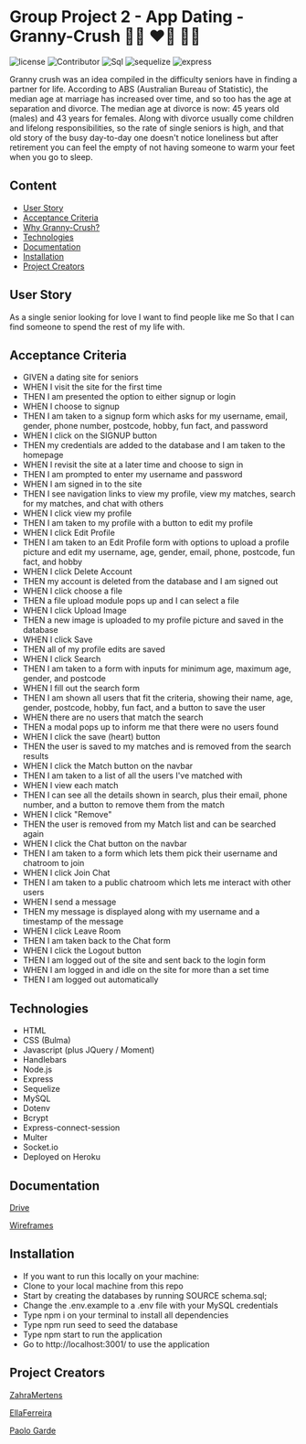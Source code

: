 # Group Project 2 - App Dating - Granny-Crush 👵🏻 ❤️‍🔥 👴🏼

![license](https://img.shields.io/github/license/ZahraMertens/granny-crush)
![Contributor](https://img.shields.io/badge/Contributor-3-green.svg) 
![Sql](https://img.shields.io/badge/Npm-MySql-red.svg) 
![sequelize](https://img.shields.io/badge/Npm-sequelize-red.svg) 
![express](https://img.shields.io/badge/Npm-expressJs-red.svg)

Granny crush was an idea compiled in the difficulty seniors have in finding a partner for life.
According to ABS (Australian Bureau of Statistic), the median age at marriage has increased over time, and so too has the age at separation and divorce. The median age at divorce is now: 45 years old (males) and 43 years for females.
Along with divorce usually come children and lifelong responsibilities, so the rate of single seniors is high, and that old story of the busy day-to-day one doesn't notice loneliness but after retirement you can feel the empty of not having someone to warm your feet when you go to sleep.

## Content

- [User Story](#UserStory)
- [Acceptance Criteria](#AcceptanceCriteria)
- [Why Granny-Crush?](#WhyGranny-Crush?)
- [Technologies](#Technologies)
- [Documentation](#Documentation)
- [Installation](#Installation)
- [Project Creators](#ProjectCreators)

## User Story

As a single senior looking for love
I want to find people like me 
So that I can find someone to spend the rest of my life with.

## Acceptance Criteria

- GIVEN a dating site for seniors
- WHEN I visit the site for the first time
- THEN I am presented the option to either signup or login
- WHEN I choose to signup
- THEN I am taken to a signup form which asks for my username, email, gender, phone number, postcode, hobby, fun fact, and password
- WHEN I click on the SIGNUP button
- THEN my credentials are added to the database and I am taken to the homepage 
- WHEN I revisit the site at a later time and choose to sign in
- THEN I am prompted to enter my username and password
- WHEN I am signed in to the site
- THEN I see navigation links to view my profile, view my matches, search for my matches, and chat with others
- WHEN I click view my profile
- THEN I am taken to my profile with a button to edit my profile
- WHEN I click Edit Profile 
- THEN I am taken to an Edit Profile form with options to upload a profile picture and edit my username, age, gender, email, phone, postcode, fun fact, and hobby
- WHEN I click Delete Account
- THEN my account is deleted from the database and I am signed out
- WHEN I click choose a file
- THEN a file upload module pops up and I can select a file 
- WHEN I click Upload Image 
- THEN a new image is uploaded to my profile picture and saved in the database 
- WHEN I click Save 
- THEN all of my profile edits are saved
- WHEN I click Search
- THEN I am taken to a form with inputs for minimum age, maximum age, gender, and postcode
- WHEN I fill out the search form
- THEN I am shown all users that fit the criteria, showing their name, age, gender, postcode, hobby, fun fact, and a button to save the user
- WHEN there are no users that match the search
- THEN a modal pops up to inform me that there were no users found 
- WHEN I click the save (heart) button
- THEN the user is saved to my matches and is removed from the search results 
- WHEN I click the Match button on the navbar
- THEN I am taken to a list of all the users I've matched with
- WHEN I view each match
- THEN I can see all the details shown in search, plus their email, phone number, and a button to remove them from the match
- WHEN I click "Remove" 
- THEN the user is removed from my Match list and can be searched again 
- WHEN I click the Chat button on the navbar 
- THEN I am taken to a form which lets them pick their username and chatroom to join
- WHEN I click Join Chat
- THEN I am taken to a public chatroom which lets me interact with other users 
- WHEN I send a message
- THEN my message is displayed along with my username and a timestamp of the message
- WHEN I click Leave Room
- THEN I am taken back to the Chat form 
- WHEN I click the Logout button
- THEN I am logged out of the site and sent back to the login form 
- WHEN I am logged in and idle on the site for more than a set time 
- THEN I am logged out automatically


## Technologies

- HTML
- CSS (Bulma) 
- Javascript (plus JQuery / Moment)
- Handlebars
- Node.js
- Express
- Sequelize
- MySQL
- Dotenv
- Bcrypt
- Express-connect-session
- Multer
- Socket.io
- Deployed on Heroku

## Documentation

[Drive](https://drive.google.com/drive/folders/1YllmmA5xDgezHvq3V69OUoKFUbQsy_fH)

[Wireframes](https://docs.google.com/presentation/d/1gigxmF-F-vquMnrDmzTlEAxO8XtZ3diWX_d1IswSzFs/edit#slide=id.p)

## Installation

- If you want to run this locally on your machine:
- Clone to your local machine from this repo
- Start by creating the databases by running SOURCE schema.sql;
- Change the .env.example to a .env file with your MySQL credentials
- Type npm i on your terminal to install all dependencies
- Type npm run seed to seed the database
- Type npm start to run the application
- Go to http://localhost:3001/ to use the application

## Project Creators

[ZahraMertens](https://github.com/ZahraMertens) 

[EllaFerreira](https://github.com/EllaFerreira)

[Paolo Garde](https://github.com/rpgarde)


